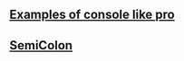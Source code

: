 ## [Examples of console like pro ](https://markodenic.com/use-console-log-like-a-pro)

## [SemiColon](https://www.youtube.com/watch?v=piWcQ20y_RM)
